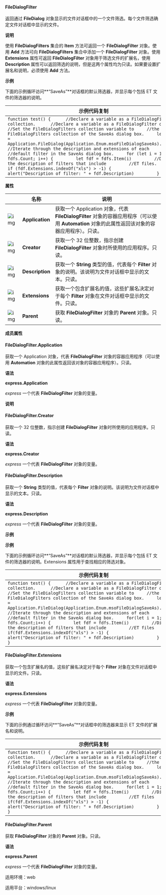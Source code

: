 #### **FileDialogFilter**



返回通过 **FileDialog** 对象显示的文件对话框中的一个文件筛选。每个文件筛选确定文件对话框中显示的文件。

**说明**

使用 **FileDialogFilters** 集合的 **Item** 方法可返回一个 **FileDialogFilter** 对象。使用 **Add** 方法可向 **FileDialogFilters** 集合中添加一个 **FileDialogFilter** 对象。使用 **Extensions** 属性可返回 **FileDialogFilter** 对象用于筛选文件的扩展名，使用 **Description** 属性可以返回筛选的说明，但是这两个属性均为只读。如果要设置扩展名和说明，必须使用 **Add** 方法。

**示例**

下面的示例循环访问**“SaveAs”**对话框的默认筛选器，并显示每个包括 ET 文件的筛选器的说明。

| 示例代码复制                                                 |
| ------------------------------------------------------------ |
| `function test() {      //Declare a variable as a FileDialogFilters collection.      //Declare a variable as a FileDialogFilter object.      //Set the FileDialogFilters collection variable to     //the FileDialogFilters collection of the SaveAs dialog box.     let fdfs = Application.FileDialog(Application.Enum.msoFileDialogSaveAs).Filters      //Iterate through the description and extensions of each     //default filter in the SaveAs dialog box.     for (let i = 1; i <= fdfs.Count; i++) {         let fdf = fdfs.Item(i)         //Display the description of filters that include         //ET files.         if (fdf.Extensions.indexOf("xls") > -1) {             alert("Description of filter: " + fdf.Description)         }     } }` |

**属性**

|                                                              | 名称            | 说明                                                         |
| ------------------------------------------------------------ | --------------- | ------------------------------------------------------------ |
| ![img](https://qn.cache.wpscdn.cn/encs/doc/office_v19/gif/properties.gif) | **Application** | 获取一个 Application 对象，代表 **FileDialogFilter** 对象的容器应用程序（可以使用 **Automation** 对象的此属性返回该对象的容器应用程序）。只读。 |
| ![img](https://qn.cache.wpscdn.cn/encs/doc/office_v19/gif/properties.gif) | **Creator**     | 获取一个 32 位整数，指示创建 **FileDialogFilter** 对象时所使用的应用程序。只读。 |
| ![img](https://qn.cache.wpscdn.cn/encs/doc/office_v19/gif/properties.gif) | **Description** | 获取一个 **String** 类型的值，代表每个 **Filter** 对象的说明。该说明为文件对话框中显示的文本。只读。 |
| ![img](https://qn.cache.wpscdn.cn/encs/doc/office_v19/gif/properties.gif) | **Extensions**  | 获取一个包含扩展名的值，这些扩展名决定对于每个 **Filter** 对象在文件对话框中显示的文件。只读。 |
| ![img](https://qn.cache.wpscdn.cn/encs/doc/office_v19/gif/properties.gif) | **Parent**      | 获取 **FileDialogFilter** 对象的 **Parent** 对象。只读。     |

**成员属性**

#### **FileDialogFilter.Application**

获取一个 Application 对象，代表 **FileDialogFilter** 对象的容器应用程序（可以使用 **Automation** 对象的此属性返回该对象的容器应用程序）。只读。

**语法**

**express.Application**

*express*   一个代表 **FileDialogFilter** 对象的变量。

**说明**

#### **FileDialogFilter.Creator**

获取一个 32 位整数，指示创建 **FileDialogFilter** 对象时所使用的应用程序。只读。

**语法**

**express.Creator**

*express*   一个代表 **FileDialogFilter** 对象的变量。

#### **FileDialogFilter.Description**

获取一个 **String** 类型的值，代表每个 **Filter** 对象的说明。该说明为文件对话框中显示的文本。只读。

**语法**

**express.Description**

*express*   一个代表 **FileDialogFilter** 对象的变量。

**示例**

**示例**

下面的示例循环访问**“SaveAs”**对话框的默认筛选器，并显示每个包括 ET 文件的筛选器的说明。Extensions 属性用于查找相应的筛选对象。

| 示例代码复制                                                 |
| ------------------------------------------------------------ |
| `function test() {      //Declare a variable as a FileDialogFilters collection.      //Declare a variable as a FileDialogFilter object.      //Set the FileDialogFilters collection variable to     //the FileDialogFilters collection of the SaveAs dialog box.     let fdfs = Application.FileDialog(Application.Enum.msoFileDialogSaveAs).Filters      //Iterate through the description and extensions of each     //default filter in the SaveAs dialog box.     for(let i = 1;i <= fdfs.Count;i++) {         let fdf = fdfs.Item(i)         //Display the description of filters that include         //ET files         if(fdf.Extensions.indexOf("xls") > -1) {             alert("Description of filter: " + fdf.Description)         }     }  }` |

#### **FileDialogFilter.Extensions**

获取一个包含扩展名的值，这些扩展名决定对于每个 **Filter** 对象在文件对话框中显示的文件。只读。

**语法**

**express.Extensions**

*express*   一个代表 **FileDialogFilter** 对象的变量。

**示例**

下面的示例通过循环访问**“SaveAs”**对话框中的筛选器来显示 ET 文件的扩展名和说明。

| 示例代码复制                                                 |
| ------------------------------------------------------------ |
| `function test() {      //Declare a variable as a FileDialogFilters collection.      //Declare a variable as a FileDialogFilter object.      //Set the FileDialogFilters collection variable to     //the FileDialogFilters collection of the SaveAs dialog box.     let fdfs = Application.FileDialog(Application.Enum.msoFileDialogSaveAs).Filters      //Iterate through the description and extensions of each     //default filter in the SaveAs dialog box.     for(let i = 1;i <= fdfs.Count;i++) {         let fdf = fdfs.Item(i)         //Display the description of filters that include         //ET files         if(fdf.Extensions.indexOf("xls") > -1) {             alert("Description of filter: " + fdf.Description)         }     }  }` |

#### **FileDialogFilter.Parent**

获取 **FileDialogFilter** 对象的 **Parent** 对象。只读。

**语法**

**express.Parent**

*express*   一个代表 **FileDialogFilter** 对象的变量。

适用环境：web

适用平台：windows/linux